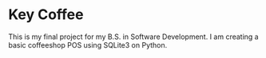 # Key Coffee
This is my final project for my B.S. in Software Development. I am creating a basic coffeeshop POS using SQLite3 on Python.
